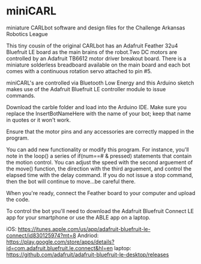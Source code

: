 # miniCARL
miniature CARLbot software and design files for the Challenge Arkansas Robotics League

This tiny cousin of the original CARLbot has an Adafruit Feather 32u4 Bluefruit LE board as the main brains of the robot.Two DC motors are controlled by an Adafruit TB6612 motor driver breakout board. There is a miniature solderless breadboard available on the main board and each bot comes with a continuous rotation servo attached to pin #5.

miniCARL's are controlled via Bluetooth Low Energy and this Arduino sketch makes use of the Adafruit Bluefruit LE controller module to issue commands.

Download the carble folder and load into the Arduino IDE. Make sure you replace the InsertBotNameHere with the name of your bot; keep that name in quotes or it won't work.

Ensure that the motor pins and any accessories are correctly mapped in the program.  

You can add new functionality or modify this program. For instance, you'll note in the loop() a series of if(num==# & pressed) statements that contain the motion control.  You can adjust the speed with the second arguement of the move() function, the direction with the third arguement, and control the elapsed time with the delay command.  If you do not issue a stop command, then the bot will continue to move...be careful there.

When you're ready, connect the Feather board to your computer and upload the code.  

To control the bot you'll need to download the Adafruit Bluefruit Connect LE app for your smartphone or use the ABLE app on a laptop. 

iOS:  https://itunes.apple.com/us/app/adafruit-bluefruit-le-connect/id830125974?mt=8
Andriod: https://play.google.com/store/apps/details?id=com.adafruit.bluefruit.le.connect&hl=en
laptop: https://github.com/adafruit/adafruit-bluefruit-le-desktop/releases

